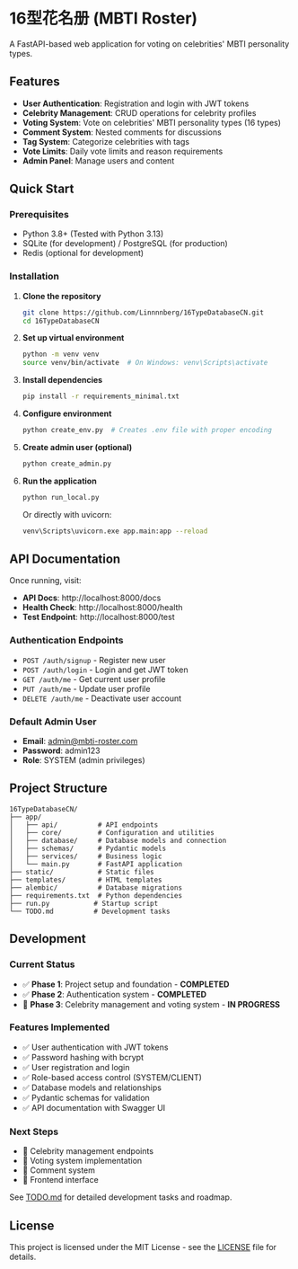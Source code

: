 # 16型花名册 (MBTI Roster)

A FastAPI-based web application for voting on celebrities' MBTI personality types.

## Features

- **User Authentication**: Registration and login with JWT tokens
- **Celebrity Management**: CRUD operations for celebrity profiles
- **Voting System**: Vote on celebrities' MBTI personality types (16 types)
- **Comment System**: Nested comments for discussions
- **Tag System**: Categorize celebrities with tags
- **Vote Limits**: Daily vote limits and reason requirements
- **Admin Panel**: Manage users and content

## Quick Start

### Prerequisites
- Python 3.8+ (Tested with Python 3.13)
- SQLite (for development) / PostgreSQL (for production)
- Redis (optional for development)

### Installation

1. **Clone the repository**
   ```bash
   git clone https://github.com/Linnnnberg/16TypeDatabaseCN.git
   cd 16TypeDatabaseCN
   ```

2. **Set up virtual environment**
   ```bash
   python -m venv venv
   source venv/bin/activate  # On Windows: venv\Scripts\activate
   ```

3. **Install dependencies**
   ```bash
   pip install -r requirements_minimal.txt
   ```

4. **Configure environment**
   ```bash
   python create_env.py  # Creates .env file with proper encoding
   ```

5. **Create admin user (optional)**
   ```bash
   python create_admin.py
   ```

6. **Run the application**
   ```bash
   python run_local.py
   ```

   Or directly with uvicorn:
   ```bash
   venv\Scripts\uvicorn.exe app.main:app --reload
   ```

## API Documentation

Once running, visit:
- **API Docs**: http://localhost:8000/docs
- **Health Check**: http://localhost:8000/health
- **Test Endpoint**: http://localhost:8000/test

### Authentication Endpoints
- `POST /auth/signup` - Register new user
- `POST /auth/login` - Login and get JWT token
- `GET /auth/me` - Get current user profile
- `PUT /auth/me` - Update user profile
- `DELETE /auth/me` - Deactivate user account

### Default Admin User
- **Email**: admin@mbti-roster.com
- **Password**: admin123
- **Role**: SYSTEM (admin privileges)

## Project Structure

```
16TypeDatabaseCN/
├── app/
│   ├── api/          # API endpoints
│   ├── core/         # Configuration and utilities
│   ├── database/     # Database models and connection
│   ├── schemas/      # Pydantic models
│   ├── services/     # Business logic
│   └── main.py       # FastAPI application
├── static/           # Static files
├── templates/        # HTML templates
├── alembic/          # Database migrations
├── requirements.txt  # Python dependencies
├── run.py           # Startup script
└── TODO.md          # Development tasks
```

## Development

### Current Status
- ✅ **Phase 1**: Project setup and foundation - **COMPLETED**
- ✅ **Phase 2**: Authentication system - **COMPLETED**
- 🔄 **Phase 3**: Celebrity management and voting system - **IN PROGRESS**

### Features Implemented
- ✅ User authentication with JWT tokens
- ✅ Password hashing with bcrypt
- ✅ User registration and login
- ✅ Role-based access control (SYSTEM/CLIENT)
- ✅ Database models and relationships
- ✅ Pydantic schemas for validation
- ✅ API documentation with Swagger UI

### Next Steps
- 🔄 Celebrity management endpoints
- 🔄 Voting system implementation
- 🔄 Comment system
- 🔄 Frontend interface

See [TODO.md](TODO.md) for detailed development tasks and roadmap.

## License

This project is licensed under the MIT License - see the [LICENSE](LICENSE) file for details.

